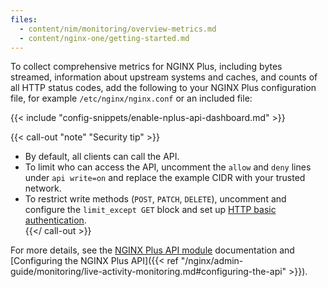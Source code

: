```yaml
---
files:
  - content/nim/monitoring/overview-metrics.md
  - content/nginx-one/getting-started.md
---
```


To collect comprehensive metrics for NGINX Plus, including bytes streamed, information about upstream systems and caches, and counts of all HTTP status codes, add the following to your NGINX Plus configuration file, for example `/etc/nginx/nginx.conf` or an included file:

{{< include "config-snippets/enable-nplus-api-dashboard.md" >}}

{{< call-out "note" "Security tip" >}}
- By default, all clients can call the API.  
- To limit who can access the API, uncomment the `allow` and `deny` lines under `api write=on` and replace the example CIDR with your trusted network.  
- To restrict write methods (`POST`, `PATCH`, `DELETE`), uncomment and configure the `limit_except GET` block and set up [HTTP basic authentication](https://nginx.org/en/docs/http/ngx_http_auth_basic_module.html).  
{{</ call-out >}}

For more details, see the [NGINX Plus API module](https://nginx.org/en/docs/http/ngx_http_api_module.html) documentation and [Configuring the NGINX Plus API]({{< ref "/nginx/admin-guide/monitoring/live-activity-monitoring.md#configuring-the-api" >}}).
